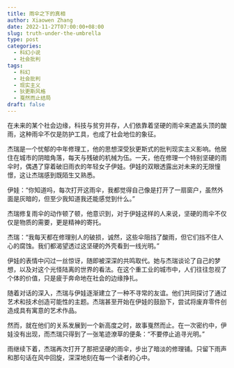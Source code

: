 ```yaml
---
title: 雨伞之下的真相
author: Xiaowen Zhang
date: 2022-11-27T07:00:00+08:00
slug: truth-under-the-umbrella
type: post
categories:
  - 科幻小说
  - 社会批判
tags:
  - 科幻
  - 社会批判
  - 现实主义
  - 狄更斯风格
  - 戛然而止结局
draft: false
---
```


在未来的某个社会边缘，科技与贫穷并存，人们依靠着坚硬的雨伞来遮盖头顶的酸雨，这种雨伞不仅是防护工具，也成了社会地位的象征。

杰瑞是一个忧郁的中年修理工，他的思想深受狄更斯式的批判现实主义影响。他居住在城市的阴暗角落，每天与残破的机械为伍。一天，他在修理一个特别坚硬的雨伞时，偶遇了穿着破旧雨衣的年轻女子伊娃。伊娃的双眼透露出对未来的无限憧憬，这让杰瑞感到既陌生又熟悉。

伊娃：“你知道吗，每次打开这雨伞，我都觉得自己像是打开了一扇窗户，虽然外面是灰暗的，但至少我知道我还能感觉到什么。”

杰瑞修复雨伞的动作顿了顿，他意识到，对于伊娃这样的人来说，坚硬的雨伞不仅仅是物质的需要，更是精神的寄托。

杰瑞：“我每天都在修理别人的破损，诚然，这些伞阻挡了酸雨，但它们挡不住人心的腐蚀。我们都渴望透过这坚硬的外壳看到一线光明。”

伊娃的表情中闪过一丝惊讶，随即被深深的共鸣取代。她与杰瑞谈论了自己的梦想，以及对这个光怪陆离的世界的看法。在这个重工业的城市中，人们往往忽视了个体的价值，只是疲于奔命地在社会的边缘挣扎。

随着对话的深入，杰瑞与伊娃逐渐建立了一种不寻常的友谊。他们共同探讨了通过艺术和技术创造可能性的主题。杰瑞甚至开始在伊娃的鼓励下，尝试将废弃零件创造成具有寓意的艺术作品。

然而，就在他们的关系发展到一个新高度之时，故事戛然而止。在一次密约中，伊娃没有出现，而杰瑞只得到了一张笔迹潦草的便条：“不要停止追寻光明。”

雨继续下着，杰瑞再次打开了那把坚硬的雨伞，步出了暗淡的修理铺。只留下雨声和那句话在风中回旋，深深地刻在每一个读者的心中。